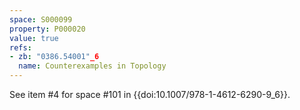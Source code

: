 ```yaml
---
space: S000099
property: P000020
value: true
refs:
- zb: "0386.54001"_6
  name: Counterexamples in Topology
---
```


See item #4 for space #101 in {{doi:10.1007/978-1-4612-6290-9_6}}.
